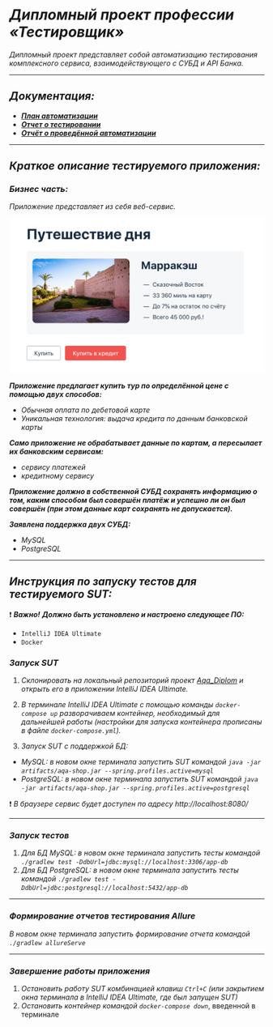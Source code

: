 # _Дипломный проект профессии «Тестировщик»_
*Дипломный проект представляет собой автоматизацию тестирования комплексного сервиса, взаимодействующего с СУБД и API Банка.*
___
## _Документация:_

- ***[План автоматизации](https://github.com/Valeriya908/Aqa_Diplom/blob/master/Plan.md)***
- ***[Отчет о тестировании](https://github.com/Valeriya908/Aqa_Diplom/blob/master/Report.md)***
- ***[Отчёт о проведённой автоматизации](https://github.com/Valeriya908/Aqa_Diplom/blob/master/Summary.md)***
___
## _Краткое описание тестируемого приложения:_
### _Бизнес часть:_

*Приложение представляет из себя веб-сервис.*

![](pic/service.png)

***Приложение предлагает купить тур по определённой цене с помощью двух способов:***

- *Обычная оплата по дебетовой карте*
- *Уникальная технология: выдача кредита по данным банковской карты*

***Само приложение не обрабатывает данные по картам, а пересылает их банковским сервисам:***

- *сервису платежей* 
- *кредитному сервису*

***Приложение должно в собственной СУБД сохранять информацию о том, каким способом был совершён платёж и успешно ли он был совершён (при этом данные карт сохранять не допускается).***

***Заявлена поддержка двух СУБД:***

- *MySQL*
- *PostgreSQL*
___
## _Инструкция по запуску тестов для тестируемого SUT:_

:exclamation: ***Важно!***
***Должно быть установлено и настроено следующее ПО:***

- `IntelliJ IDEA Ultimate`
- `Docker`

### _Запуск SUT_
1. *Склонировать на локальный репозиторий проект [Aqa_Diplom](https://github.com/Valeriya908/Aqa_Diplom.git) и открыть его в приложении IntelliJ IDEA Ultimate.*

2. *В терминале IntelliJ IDEA Ultimate с помощью команды `docker-compose up` разворачиваем контейнер, необходимый для дальнейшей работы (настройки для запуска контейнера прописаны в файле `docker-compose.yml`).*

3. *Запуск SUT с поддержкой БД:*
- *MySQL: в новом окне терминала запустить SUT командой `java -jar artifacts/aqa-shop.jar --spring.profiles.active=mysql`*
- *PostgreSQL: в новом окне терминала запустить SUT командой `java -jar artifacts/aqa-shop.jar --spring.profiles.active=postgresql`*

:exclamation: *В браузере сервис будет доступен по адресу http://localhost:8080/*
___
### _Запуск тестов_
1. *Для БД MySQL: в новом окне терминала запустить тесты командой `./gradlew test -DdbUrl=jdbc:mysql://localhost:3306/app-db`* 
2. *Для БД PostgreSQL: в новом окне терминала запустить тесты командой `./gradlew test -DdbUrl=jdbc:postgresql://localhost:5432/app-db`* 
___
### _Формирование отчетов тестирования Allure_
*В новом окне терминала запустить формирование отчета командой `./gradlew allureServe`*
___
### _Завершение работы приложения_
1. *Остановить работу SUT комбинацией клавиш `Ctrl+C` (или закрытием окна терминала в IntelliJ IDEA Ultimate, где был запущен SUT)*
2. *Остановить контейнер командой `docker-compose down`*, введенной в терминале


